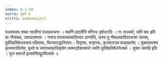 ```yaml
---
index: 6.2.66
sutra: युक्ते च
vritti: padamanjari
---
```


  वल्लवादयः शब्दा गवादीनां पालकवचनाः । मथणिं ददातीति मणिन्दः पृषोदरादिः । गाः सञ्चष्टे, समि ख्यः इति कः गौसंख्यः, उपपदसमासः । नन्वत्र परत्वात्थाथादिस्वरः प्राप्नोति, अस्य तु गौबल्लवादिरवकाशः सत्यम्, पूर्वविप्रतिषेधास्त्वत्र पठितव्यः, चित्स्वराद्धारिस्वरः - पितृगवः, मातृगावः, कृत्स्वराञ्च वाडवहार्यम् । युक्तस्वरश्च कृत्स्वरादित्येव, कृतो यः स्वरस्थाथादिसृत्रेण तस्माद्यौक्तस्वरो भवति पूर्वविप्रतिषेधेनेत्यर्थः । युक्तः समाहि इति । युज समाधौ इत्यसेयैतद्रूपमित्यर्थः ॥